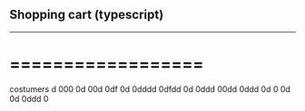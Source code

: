 ## Shopping cart (typescript)
---------------------------
==================
=================

costumers
d
000
0d
00d
0df
0d
0dddd
0dfdd
0d
0ddd
00dd
0ddd
0d
0
0d
0d
0ddd
0
